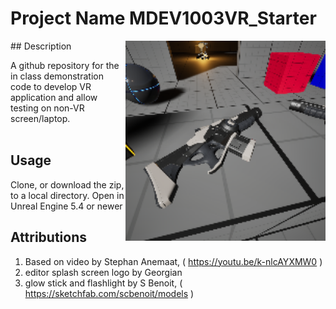 # Project Name  MDEV1003VR_Starter
<img src="Saved/AutoScreenshot.png" width="320"  align="right" />
## Description

A github repository for the in class demonstration code to develop VR application and allow testing on non-VR screen/laptop. <br><br> 
 
## Usage
Clone, or download the zip, to a local directory. Open in Unreal Engine 5.4 or newer

## Attributions
1) Based on video by Stephan Anemaat, ( https://youtu.be/k-nlcAYXMW0 )
2) editor splash screen logo by Georgian
3) glow stick and flashlight by S Benoit, ( https://sketchfab.com/scbenoit/models )




